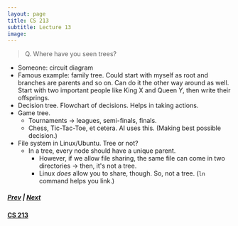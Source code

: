 ```yaml
---
layout: page
title: CS 213
subtitle: Lecture 13
image:
---
```


> Q. Where have you seen trees?

* Someone: circuit diagram  
* Famous example: family tree. Could start with myself as root and branches are parents and so on. Can do it the other way around as well. Start with two important people like King X and Queen Y, then write their offsprings.  
* Decision tree. Flowchart of decisions. Helps in taking actions.  
* Game tree. 
    - Tournaments → leagues, semi-finals, finals. 
    - Chess, Tic-Tac-Toe, et cetera. AI uses this. (Making best possible decision.)  
* File system in Linux/Ubuntu. Tree or not?
    - In a tree, every node should have a unique parent.
        + However, if we allow file sharing, the same file can come in two directories → then, it's not a tree.
        + Linux _does_ allow you to share, though. So, not a tree. (`ln` command helps you link.)


##### [Prev](/notes/cs-213/lec12) | [Next](/notes/cs-213/lec14)
#### [CS 213](/notes/cs-213)